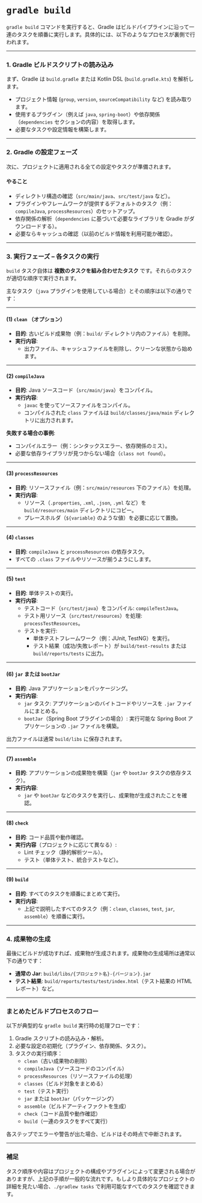 
# `gradle build`

`gradle build` コマンドを実行すると、Gradle はビルドパイプラインに沿って一連のタスクを順番に実行します。具体的には、以下のようなプロセスが裏側で行われます。

---

### **1. Gradle ビルドスクリプトの読み込み**

まず、Gradle は `build.gradle` または Kotlin DSL (`build.gradle.kts`) を解析します。

- プロジェクト情報 (`group`, `version`, `sourceCompatibility` など) を読み取ります。
- 使用するプラグイン（例えば `java`, `spring-boot`）や依存関係（`dependencies` セクションの内容）を取得します。
- 必要なタスクや設定情報を構築します。

---

### **2. Gradle の設定フェーズ**

次に、プロジェクトに適用される全ての設定やタスクが準備されます。

#### **やること**

- ディレクトリ構造の確認（`src/main/java`、`src/test/java` など）。
- プラグインやフレームワークが提供するデフォルトのタスク（例：`compileJava`, `processResources`）のセットアップ。
- 依存関係の解析（`dependencies` に基づいて必要なライブラリを Gradle がダウンロードする）。
- 必要ならキャッシュの確認（以前のビルド情報を利用可能か確認）。

---

### **3. 実行フェーズ – 各タスクの実行**

`build` タスク自体は **複数のタスクを組み合わせたタスク** です。それらのタスクが適切な順序で実行されます。

主なタスク（`java` プラグインを使用している場合）とその順序は以下の通りです：

---

#### **(1) `clean` （オプション）**

- **目的**: 古いビルド成果物（例：`build/` ディレクトリ内のファイル）を削除。
- **実行内容**:
    - 出力ファイル、キャッシュファイルを削除し、クリーンな状態から始めます。

---

#### **(2) `compileJava`**

- **目的**: Java ソースコード（`src/main/java`）をコンパイル。
- **実行内容**:
    - `javac` を使ってソースファイルをコンパイル。
    - コンパイルされた `class` ファイルは `build/classes/java/main` ディレクトリに出力されます。

**失敗する場合の事例**:

- コンパイルエラー（例：シンタックスエラー、依存関係のミス）。
- 必要な依存ライブラリが見つからない場合（`class not found`）。

---

#### **(3) `processResources`**

- **目的**: リソースファイル（例：`src/main/resources` 下のファイル）を処理。
- **実行内容**:
    - リソース（`.properties`, `.xml`, `.json`, `.yml` など）を `build/resources/main` ディレクトリにコピー。
    - プレースホルダ（`${variable}` のような値）を必要に応じて置換。

---

#### **(4) `classes`**

- **目的**: `compileJava` と `processResources` の依存タスク。
- すべての `.class` ファイルやリソースが揃うようにします。

---

#### **(5) `test`**

- **目的**: 単体テストの実行。
- **実行内容**:
    - テストコード（`src/test/java`）をコンパイル: `compileTestJava`。
    - テスト用リソース（`src/test/resources`）を処理: `processTestResources`。
    - テストを実行:
        - 単体テストフレームワーク（例：JUnit, TestNG）を実行。
        - テスト結果（成功/失敗レポート）が `build/test-results` または `build/reports/tests` に出力。

---

#### **(6) `jar` または `bootJar`**

- **目的**: Java アプリケーションをパッケージング。
- **実行内容**:
    - `jar` タスク: アプリケーションのバイトコードやリソースを `.jar` ファイルにまとめる。
    - `bootJar`（Spring Boot プラグインの場合）: 実行可能な Spring Boot アプリケーションの `.jar` ファイルを構築。

出力ファイルは通常 `build/libs` に保存されます。

---

#### **(7) `assemble`**

- **目的**: アプリケーションの成果物を構築（`jar` や `bootJar` タスクの依存タスク）。
- **実行内容**:
    - `jar` や `bootJar` などのタスクを実行し、成果物が生成されたことを確認。

---

#### **(8) `check`**

- **目的**: コード品質や動作確認。
- **実行内容**（プロジェクトに応じて異なる）:
    - Lint チェック（静的解析ツール）。
    - テスト（単体テスト、統合テストなど）。

---

#### **(9) `build`**

- **目的**: すべてのタスクを順番にまとめて実行。
- **実行内容**:
    - 上記で説明したすべてのタスク（例：`clean`, `classes`, `test`, `jar`, `assemble`）を順番に実行。

---

### **4. 成果物の生成**

最後にビルドが成功すれば、成果物が生成されます。成果物の生成場所は通常以下の通りです：

- **通常の Jar**: `build/libs/{プロジェクト名}-{バージョン}.jar`
- **テスト結果**: `build/reports/tests/test/index.html`（テスト結果の HTML レポート）など。

---

### **まとめたビルドプロセスのフロー**

以下が典型的な `gradle build` 実行時の処理フローです：

1. Gradle スクリプトの読み込み・解析。
2. 必要な設定の初期化（プラグイン、依存関係、タスク）。
3. タスクの実行順序：
    - `clean`（古い成果物の削除）
    - `compileJava`（ソースコードのコンパイル）
    - `processResources`（リソースファイルの処理）
    - `classes`（ビルド対象をまとめる）
    - `test`（テスト実行）
    - `jar` または `bootJar`（パッケージング）
    - `assemble`（ビルドアーティファクトを生成）
    - `check`（コード品質や動作確認）
    - `build`（一連のタスクをすべて実行）

各ステップでエラーや警告が出た場合、ビルドはその時点で中断されます。

---

### **補足**

タスク順序や内容はプロジェクトの構成やプラグインによって変更される場合がありますが、上記の手順が一般的な流れです。もしより具体的なプロジェクトの詳細を見たい場合、`./gradlew tasks` で利用可能なすべてのタスクを確認できます。